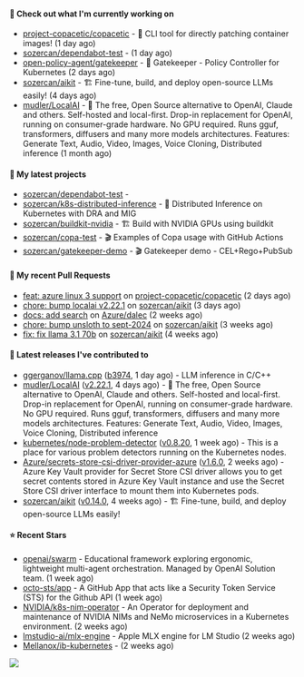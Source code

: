 #### 👷 Check out what I'm currently working on

- [project-copacetic/copacetic](https://github.com/project-copacetic/copacetic) - 🧵 CLI tool for directly patching container images! (1 day ago)
- [sozercan/dependabot-test](https://github.com/sozercan/dependabot-test) -  (1 day ago)
- [open-policy-agent/gatekeeper](https://github.com/open-policy-agent/gatekeeper) - 🐊 Gatekeeper - Policy Controller for Kubernetes (2 days ago)
- [sozercan/aikit](https://github.com/sozercan/aikit) - 🏗️ Fine-tune, build, and deploy open-source LLMs easily! (4 days ago)
- [mudler/LocalAI](https://github.com/mudler/LocalAI) - :robot: The free, Open Source alternative to OpenAI, Claude and others. Self-hosted and local-first. Drop-in replacement for OpenAI,  running on consumer-grade hardware. No GPU required. Runs gguf, transformers, diffusers and many more models architectures. Features: Generate Text, Audio, Video, Images, Voice Cloning, Distributed inference (1 month ago)

#### 🌱 My latest projects

- [sozercan/dependabot-test](https://github.com/sozercan/dependabot-test) - 
- [sozercan/k8s-distributed-inference](https://github.com/sozercan/k8s-distributed-inference) - 🦄 Distributed Inference on Kubernetes with DRA and MIG
- [sozercan/buildkit-nvidia](https://github.com/sozercan/buildkit-nvidia) - 🏗️ Build with NVIDIA GPUs using buildkit
- [sozercan/copa-test](https://github.com/sozercan/copa-test) - 🎬 Examples of Copa usage with GitHub Actions
- [sozercan/gatekeeper-demo](https://github.com/sozercan/gatekeeper-demo) - 🎬 Gatekeeper demo - CEL&#43;Rego&#43;PubSub

#### 🔨 My recent Pull Requests

- [feat: azure linux 3 support](https://github.com/project-copacetic/copacetic/pull/815) on [project-copacetic/copacetic](https://github.com/project-copacetic/copacetic) (2 days ago)
- [chore: bump localai v2.22.1](https://github.com/sozercan/aikit/pull/412) on [sozercan/aikit](https://github.com/sozercan/aikit) (3 days ago)
- [docs: add search](https://github.com/Azure/dalec/pull/389) on [Azure/dalec](https://github.com/Azure/dalec) (2 weeks ago)
- [chore: bump unsloth to sept-2024](https://github.com/sozercan/aikit/pull/403) on [sozercan/aikit](https://github.com/sozercan/aikit) (3 weeks ago)
- [fix: fix llama 3.1 70b](https://github.com/sozercan/aikit/pull/402) on [sozercan/aikit](https://github.com/sozercan/aikit) (4 weeks ago)

#### 🚀 Latest releases I've contributed to

- [ggerganov/llama.cpp](https://github.com/ggerganov/llama.cpp) ([b3974](https://github.com/ggerganov/llama.cpp/releases/tag/b3974), 1 day ago) - LLM inference in C/C&#43;&#43;
- [mudler/LocalAI](https://github.com/mudler/LocalAI) ([v2.22.1](https://github.com/mudler/LocalAI/releases/tag/v2.22.1), 4 days ago) - :robot: The free, Open Source alternative to OpenAI, Claude and others. Self-hosted and local-first. Drop-in replacement for OpenAI,  running on consumer-grade hardware. No GPU required. Runs gguf, transformers, diffusers and many more models architectures. Features: Generate Text, Audio, Video, Images, Voice Cloning, Distributed inference
- [kubernetes/node-problem-detector](https://github.com/kubernetes/node-problem-detector) ([v0.8.20](https://github.com/kubernetes/node-problem-detector/releases/tag/v0.8.20), 1 week ago) - This is a place for various problem detectors running on the Kubernetes nodes.
- [Azure/secrets-store-csi-driver-provider-azure](https://github.com/Azure/secrets-store-csi-driver-provider-azure) ([v1.6.0](https://github.com/Azure/secrets-store-csi-driver-provider-azure/releases/tag/v1.6.0), 2 weeks ago) - Azure Key Vault provider for Secret Store CSI driver allows you to get secret contents stored in Azure Key Vault instance and use the Secret Store CSI driver interface to mount them into Kubernetes pods.
- [sozercan/aikit](https://github.com/sozercan/aikit) ([v0.14.0](https://github.com/sozercan/aikit/releases/tag/v0.14.0), 4 weeks ago) - 🏗️ Fine-tune, build, and deploy open-source LLMs easily!

#### ⭐ Recent Stars

- [openai/swarm](https://github.com/openai/swarm) - Educational framework exploring ergonomic, lightweight multi-agent orchestration. Managed by OpenAI Solution team. (1 week ago)
- [octo-sts/app](https://github.com/octo-sts/app) - A GitHub App that acts like a Security Token Service (STS) for the Github API (1 week ago)
- [NVIDIA/k8s-nim-operator](https://github.com/NVIDIA/k8s-nim-operator) - An Operator for deployment and maintenance of NVIDIA NIMs and NeMo microservices in a Kubernetes environment. (2 weeks ago)
- [lmstudio-ai/mlx-engine](https://github.com/lmstudio-ai/mlx-engine) - Apple MLX engine for LM Studio (2 weeks ago)
- [Mellanox/ib-kubernetes](https://github.com/Mellanox/ib-kubernetes) -  (2 weeks ago)

![](https://github-readme-stats.vercel.app/api?username=sozercan&theme=vision-friendly-dark&hide_border=false&include_all_commits=true&count_private=true)
